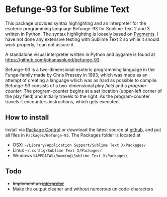 Befunge-93 for Sublime Text
===============

This package provides syntax highlighting and an interpreter for the esoteric programming language Befunge-93 for Sublime Text 2 and 3 written in Python. The syntax highlighting is loosely based on [Pygments](http://pygments.org/). I have not done any extensive testing with Sublime Text 2 so while it should work properly, I can not assure it.

A standalone visual interpreter written in Python and pygame is found at https://github.com/johanasplund/befunge-93.

Befunge-93 is a two-dimensional esoteric programming language in the Funge-family made by Chris Pressey in 1993, which was made as an attempt of creating a language which was as hard as possible to compile. Befunge-93 consists of a two-dimensional *play field* and a *program-counter*. The program-counter begins at a set location (upper-left corner of the play field) and initially travels to the right. As the program-counter travels it encounters instructions, which gets executed.

## How to install

Install via [Package Control](https://sublime.wbond.net/packages/Package%20Control) or download the latest source at [github](https://github.com/johanasplund/sublime-befunge/), and put all files in `Packages/Befunge-93`. The Packages folder is located at
- OSX: `~/Library/Application Support/Sublime Text X/Packages/`
- Linux `~/.config/Sublime Text X/Packages/`
- Windows `%APPDATA%\Roaming\Sublime Text X\Packages\`

## Todo
- ~~Implement an [interpreter](https://github.com/johanasplund/befunge-93)~~
- Make the output cleaner and without numerous unicode-characters
